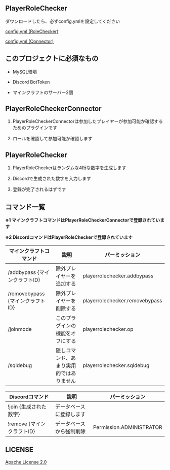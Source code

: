 ## PlayerRoleChecker

ダウンロードしたら、必ずconfig.ymlを設定してください 

[config.yml (RoleChecker)](https://github.com/SIGMA-L/PlayerRoleChecker/blob/main/PlayerRoleChecker/src/main/resources/config.yml)

[config.yml (Connector)](https://github.com/SIGMA-L/PlayerRoleChecker/blob/main/PlayerRoleCheckerConnector/src/main/resources/config.yml)

## このプロジェクトに必須なもの

- MySQL環境

- Discord BotToken

- マインクラフトのサーバー2個

## PlayerRoleCheckerConnector

1. PlayerRoleCheckerConnectorは参加したプレイヤーが参加可能か確認するためのプラグインです

2. ロールを確認して参加可能か確認します

## PlayerRoleChecker

1. PlayerRoleCheckerはランダムな4桁な数字を生成します

2. Discordで生成された数字を入力します

3. 登録が完了されるはずです


## コマンド一覧

**※1 マインクラフトコマンドはPlayerRoleCheckerConnectorで登録されています**

**※2 DiscordコマンドはPlayerRoleCheckerで登録されています**


| マインクラフトコマンド | 説明 | パーミッション |
| --- | --- | --- |
| /addbypass {マインクラフトID} | 除外プレイヤーを追加する | playerrolechecker.addbypass |
| /removebypass {マインクラフトID} | 除外プレイヤーを削除する | playerrolechecker.removebypass |
| /joinmode | このプラグインの機能をオフにする | playerrolechecker.op |
| /sqldebug | 隠しコマンド、あまり実用的ではありません | playerrolechecker.sqldebug |

| Discordコマンド | 説明 | パーミッション |
| --- | --- | --- |
| !join {生成された数字} | データベースに登録します |  |
| !remove {マインクラフトID} | データベースから強制削除 | Permission.ADMINISTRATOR |


## LICENSE

[Apache License 2.0](https://github.com/SIGMA-L/PlayerRoleChecker/blob/main/LICENSE)
